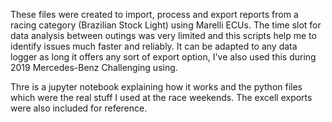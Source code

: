 These files were created to import, process and export reports from a racing category (Brazilian Stock Light) using Marelli ECUs. 
The time slot for data analysis between outings was very limited and this scripts help me to identify issues much faster and reliably.
It can be adapted to any data logger as long it offers any sort of export option, I've also used this during 2019 Mercedes-Benz Challenging using.

Thre is a jupyter notebook explaining how it works and the python files which were the real stuff I used at the race weekends.
The excell exports were also included for reference.
